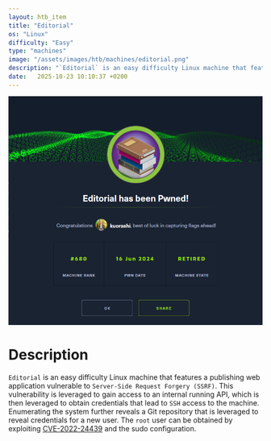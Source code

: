 ```yaml
---
layout: htb_item
title: "Editorial"
os: "Linux"
difficulty: "Easy"
type: "machines"
image: "/assets/images/htb/machines/editorial.png"
description: "`Editorial` is an easy difficulty Linux machine that features a publishing web application vulnerable to `Server-Side Request Forgery (SSRF)`. This vulnerability is leveraged to gain access to an internal running API, which is then leveraged to obtain credentials that lead to `SSH` access to the machine. Enumerating the system further reveals a Git repository that is leveraged to reveal credentials for a new user. The `root` user can be obtained by exploiting [CVE-2022-24439](https://nvd.nist.gov/vuln/detail/CVE-2022-24439) and the sudo configuration."
date:   2025-10-23 10:10:37 +0200
---
```


![Editorial pwned](/assets/images/htb/machines/editorial_pwned.png)

# Description
`Editorial` is an easy difficulty Linux machine that features a publishing web application vulnerable to `Server-Side Request Forgery (SSRF)`. This vulnerability is leveraged to gain access to an internal running API, which is then leveraged to obtain credentials that lead to `SSH` access to the machine. Enumerating the system further reveals a Git repository that is leveraged to reveal credentials for a new user. The `root` user can be obtained by exploiting [CVE-2022-24439](https://nvd.nist.gov/vuln/detail/CVE-2022-24439) and the sudo configuration.